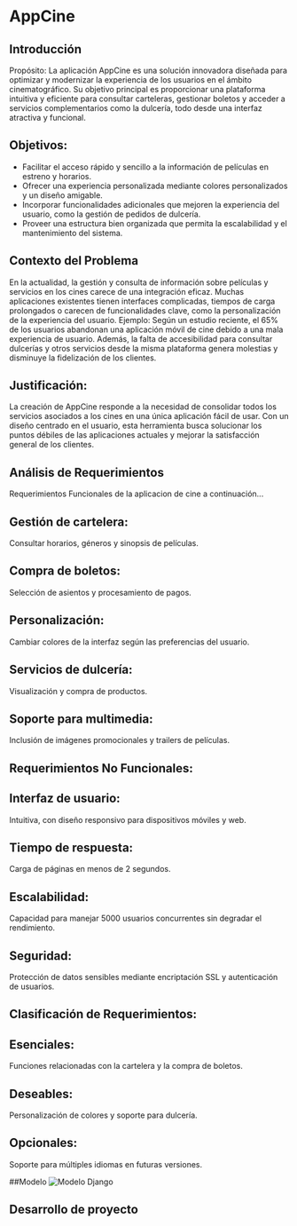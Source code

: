 # AppCine

## Introducción
Propósito:
La aplicación AppCine es una solución innovadora diseñada para optimizar y modernizar la experiencia de los usuarios en el ámbito cinematográfico. Su objetivo principal es proporcionar una plataforma intuitiva y eficiente para consultar carteleras, gestionar boletos y acceder a servicios complementarios como la dulcería, todo desde una interfaz atractiva y funcional.

## Objetivos:

* Facilitar el acceso rápido y sencillo a la información de películas en estreno y horarios.
* Ofrecer una experiencia personalizada mediante colores personalizados y un diseño amigable.
* Incorporar funcionalidades adicionales que mejoren la experiencia del usuario, como la gestión de pedidos de dulcería.
* Proveer una estructura bien organizada que permita la escalabilidad y el mantenimiento del sistema.

## Contexto del Problema
En la actualidad, la gestión y consulta de información sobre películas y servicios en los cines carece de una integración eficaz. Muchas aplicaciones existentes tienen interfaces complicadas, tiempos de carga prolongados o carecen de funcionalidades clave, como la personalización de la experiencia del usuario.
Ejemplo: Según un estudio reciente, el 65% de los usuarios abandonan una aplicación móvil de cine debido a una mala experiencia de usuario. Además, la falta de accesibilidad para consultar dulcerías y otros servicios desde la misma plataforma genera molestias y disminuye la fidelización de los clientes.

## Justificación:
La creación de AppCine responde a la necesidad de consolidar todos los servicios asociados a los cines en una única aplicación fácil de usar. Con un diseño centrado en el usuario, esta herramienta busca solucionar los puntos débiles de las aplicaciones actuales y mejorar la satisfacción general de los clientes.

## Análisis de Requerimientos
Requerimientos Funcionales de la aplicacion de cine a continuación...

## Gestión de cartelera: 
Consultar horarios, géneros y sinopsis de películas.
## Compra de boletos: 
Selección de asientos y procesamiento de pagos.
## Personalización: 
Cambiar colores de la interfaz según las preferencias del usuario.
## Servicios de dulcería: 
Visualización y compra de productos.
## Soporte para multimedia: 
Inclusión de imágenes promocionales y trailers de películas.

## Requerimientos No Funcionales:

## Interfaz de usuario: 
Intuitiva, con diseño responsivo para dispositivos móviles y web.
## Tiempo de respuesta: 
Carga de páginas en menos de 2 segundos.
## Escalabilidad: 
Capacidad para manejar 5000 usuarios concurrentes sin degradar el rendimiento.
## Seguridad: 
Protección de datos sensibles mediante encriptación SSL y autenticación de usuarios.

## Clasificación de Requerimientos:

## Esenciales: 
Funciones relacionadas con la cartelera y la compra de boletos.
## Deseables: 
Personalización de colores y soporte para dulcería.
## Opcionales: 
Soporte para múltiples idiomas en futuras versiones.

##Modelo
![Modelo Django](https://github.com/user-attachments/assets/cb19e7de-4371-4487-a710-e55b3315b35e)

## Desarrollo de proyecto
